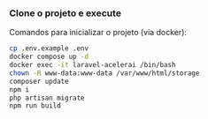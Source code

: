 ### Clone o projeto e execute

Comandos para inicializar o projeto (via docker):

```bash
cp .env.example .env
docker compose up -d
docker exec -it laravel-acelerai /bin/bash
chown -R www-data:www-data /var/www/html/storage
composer update
npm i
php artisan migrate
npm run build
```